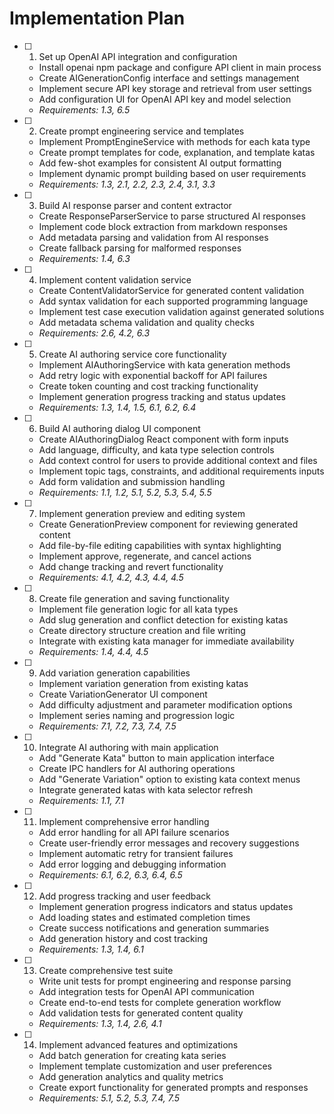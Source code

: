 # Implementation Plan

- [ ] 1. Set up OpenAI API integration and configuration
  - Install openai npm package and configure API client in main process
  - Create AIGenerationConfig interface and settings management
  - Implement secure API key storage and retrieval from user settings
  - Add configuration UI for OpenAI API key and model selection
  - _Requirements: 1.3, 6.5_

- [ ] 2. Create prompt engineering service and templates
  - Implement PromptEngineService with methods for each kata type
  - Create prompt templates for code, explanation, and template katas
  - Add few-shot examples for consistent AI output formatting
  - Implement dynamic prompt building based on user requirements
  - _Requirements: 1.3, 2.1, 2.2, 2.3, 2.4, 3.1, 3.3_

- [ ] 3. Build AI response parser and content extractor
  - Create ResponseParserService to parse structured AI responses
  - Implement code block extraction from markdown responses
  - Add metadata parsing and validation from AI responses
  - Create fallback parsing for malformed responses
  - _Requirements: 1.4, 6.3_

- [ ] 4. Implement content validation service
  - Create ContentValidatorService for generated content validation
  - Add syntax validation for each supported programming language
  - Implement test case execution validation against generated solutions
  - Add metadata schema validation and quality checks
  - _Requirements: 2.6, 4.2, 6.3_

- [ ] 5. Create AI authoring service core functionality
  - Implement AIAuthoringService with kata generation methods
  - Add retry logic with exponential backoff for API failures
  - Create token counting and cost tracking functionality
  - Implement generation progress tracking and status updates
  - _Requirements: 1.3, 1.4, 1.5, 6.1, 6.2, 6.4_

- [ ] 6. Build AI authoring dialog UI component
  - Create AIAuthoringDialog React component with form inputs
  - Add language, difficulty, and kata type selection controls
  - Add context control for users to provide additional context and files
  - Implement topic tags, constraints, and additional requirements inputs
  - Add form validation and submission handling
  - _Requirements: 1.1, 1.2, 5.1, 5.2, 5.3, 5.4, 5.5_

- [ ] 7. Implement generation preview and editing system
  - Create GenerationPreview component for reviewing generated content
  - Add file-by-file editing capabilities with syntax highlighting
  - Implement approve, regenerate, and cancel actions
  - Add change tracking and revert functionality
  - _Requirements: 4.1, 4.2, 4.3, 4.4, 4.5_

- [ ] 8. Create file generation and saving functionality
  - Implement file generation logic for all kata types
  - Add slug generation and conflict detection for existing katas
  - Create directory structure creation and file writing
  - Integrate with existing kata manager for immediate availability
  - _Requirements: 1.4, 4.4, 4.5_

- [ ] 9. Add variation generation capabilities
  - Implement variation generation from existing katas
  - Create VariationGenerator UI component
  - Add difficulty adjustment and parameter modification options
  - Implement series naming and progression logic
  - _Requirements: 7.1, 7.2, 7.3, 7.4, 7.5_

- [ ] 10. Integrate AI authoring with main application
  - Add "Generate Kata" button to main application interface
  - Create IPC handlers for AI authoring operations
  - Add "Generate Variation" option to existing kata context menus
  - Integrate generated katas with kata selector refresh
  - _Requirements: 1.1, 7.1_

- [ ] 11. Implement comprehensive error handling
  - Add error handling for all API failure scenarios
  - Create user-friendly error messages and recovery suggestions
  - Implement automatic retry for transient failures
  - Add error logging and debugging information
  - _Requirements: 6.1, 6.2, 6.3, 6.4, 6.5_

- [ ] 12. Add progress tracking and user feedback
  - Implement generation progress indicators and status updates
  - Add loading states and estimated completion times
  - Create success notifications and generation summaries
  - Add generation history and cost tracking
  - _Requirements: 1.3, 1.4, 6.1_

- [ ] 13. Create comprehensive test suite
  - Write unit tests for prompt engineering and response parsing
  - Add integration tests for OpenAI API communication
  - Create end-to-end tests for complete generation workflow
  - Add validation tests for generated content quality
  - _Requirements: 1.3, 1.4, 2.6, 4.1_

- [ ] 14. Implement advanced features and optimizations
  - Add batch generation for creating kata series
  - Implement template customization and user preferences
  - Add generation analytics and quality metrics
  - Create export functionality for generated prompts and responses
  - _Requirements: 5.1, 5.2, 5.3, 7.4, 7.5_
